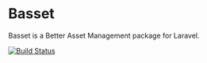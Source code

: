 # Basset

Basset is a Better Asset Management package for Laravel.

[![Build Status](https://secure.travis-ci.org/jasonlewis/basset.png)](http://travis-ci.org/jasonlewis/basset)